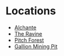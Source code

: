 # Locations

- [Alchante](<Alchante.md>)
- [The Ravine](<Ravine.md>)
- [Pitch Forest](<Pitch Forest.md>)
- [Gallion Mining Pit](<Gallion Mining Pit.md>)